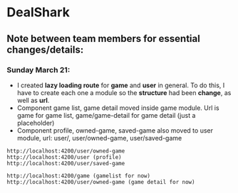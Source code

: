 # DealShark

## Note between team members for essential changes/details:

### Sunday March 21:
- I created **lazy loading route** for **game** and **user** in general. To do this, I have to create each one a module so the **structure** had been **change**, as well as **url**.
- Component game list, game detail moved inside game module. Url is game for game list, game/game-detail for game detail (just a placeholder)
- Component profile, owned-game, saved-game also moved to user module, url: user/, user/owned-game, user/saved-game

```
http://localhost:4200/user/owned-game
http://localhost:4200/user (profile)
http://localhost:4200/user/saved-game

http://localhost:4200/game (gamelist for now)
http://localhost:4200/user/owned-game (game detail for now)
```
